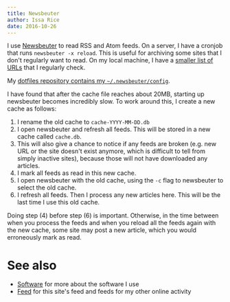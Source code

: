 ```yaml
---
title: Newsbeuter
author: Issa Rice
date: 2016-10-26
---
```


I use [Newsbeuter][official] to read RSS and Atom feeds.
On a server, I have a cronjob that runs `newsbeuter -x reload`.
This is useful for archiving some sites that I don't regularly want to read.
On my local machine, I have a [smaller list of
URLs](https://issarice.com/urls.txt) that I regularly check.

My [dotfiles repository contains my `~/.newsbeuter/config`][config].

I have found that after the cache file reaches about 20MB, starting up newsbeuter becomes incredibly slow. To work around this, I create a new cache as follows:

1. I rename the old cache to `cache-YYYY-MM-DD.db`
2. I open newsbeuter and refresh all feeds. This will be stored in a new cache called `cache.db`.
3. This will also give a chance to notice if any feeds are broken (e.g. new URL or the site doesn't exist anymore, which is difficult to tell from simply inactive sites), because those will not have downloaded any articles.
4. I mark all feeds as read in this new cache.
5. I open newsbeuter with the old cache, using the `-c` flag to newsbeuter to select the old cache.
6. I refresh all feeds. Then I process any new articles here. This will be the last time I use this old cache.

Doing step (4) before step (6) is important. Otherwise, in the time between when you process the feeds and when you reload all the feeds again with the new cache, some site may post a new article, which you would erroneously mark as read.

# See also

* [Software]() for more about the software I use
* [Feed]() for this site's feed and feeds for my other online activity

[official]: http://newsbeuter.org/ "Newsbeuter: The Mutt of RSS Feed Readers"
[config]: https://github.com/riceissa/dotfiles/blob/master/.newsbeuter/config
